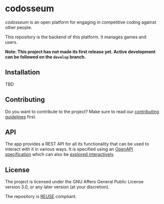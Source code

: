 <!---
SPDX-FileCopyrightText: 2023 JohnnyJayJay
SPDX-License-Identifier: CC-BY-4.0
-->
# codosseum

*codosseum* is an open platform for engaging in competitive coding against other people.

This repository is the backend of this platform. It manages games and users.

**Note: This project has not made its first release yet. Active development can be followed on the `develop` branch.**

## Installation

TBD

## Contributing

Do you want to contribute to the project? Make sure to read our [contributing guidelines](./CONTRIBUTING.md) first.

## API

The app provides a REST API for all its functionality that can be used to interact with it in various ways. It is specified using an [OpenAPI specification](./openapi.yaml) which can also be [explored interactively](https://codosseum-org.github.io/backend).

## License

The project is licensed under the GNU Affero General Public License version 3.0, or any later version (at your discretion).

The repository is [REUSE](https://reuse.software) compliant.
